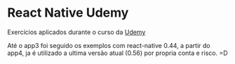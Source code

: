 # React Native Udemy

Exercícios aplicados durante o curso da [Udemy](https://www.udemy.com/desenvolvedor-multiplataforma-androidios-com-react-e-redux/learn/v4/overview)

Até o app3 foi seguido os exemplos com react-native 0.44, a partir do app4, ja é utilizado a ultima versão atual (0.56) por propria conta e risco. =D


